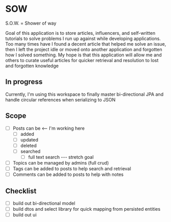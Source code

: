 # SOW

S.O.W. = Shower of way

Goal of this application is to store articles, influencers, and self-written tutorials to solve problems I run up against while developing applications. Too many times have I found a decent article that helped me solve an issue, then I left the project idle or moved onto another application and forgotten how I solved something. My hope is that this application will allow me and others to curate useful articles for quicker retrieval and resolution to lost and forgotten knowledge

## In progress

Currently, I'm using this workspace to finally master bi-directional JPA and handle circular references when serializing to JSON

## Scope

- [ ] Posts can be <-- I'm working here
  - [ ] added
  - [ ] updated
  - [ ] deleted
  - [ ] searched
    - [ ] full text search --- stretch goal
- [ ] Topics can be managed by admins (full crud)
- [ ] Tags can be added to posts to help search and retrieval
- [ ] Comments can be added to posts to help with notes

## Checklist

- [ ] build out bi-directional model
- [ ] build dtos and select library for quick mapping from persisted entities
- [ ] build out ui
